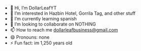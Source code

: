 - 👋 Hi, I’m DollarLeafYT
- 👀 I’m interested in Hazbin Hotel, Gorrila Tag, and other stuff
- 🌱 I’m currently learning spanish
- 💞️ I’m looking to collaborate on NOTHING
- 📫 How to reach me dollarleafbusiness@gmail.com
- 😄 Pronouns: none
- ⚡ Fun fact: im 1,250 years old

<!---
DollarLeafYT/DollarLeafYT is a ✨ special ✨ repository because its `README.md` (this file) appears on your GitHub profile.
You can click the Preview link to take a look at your changes.
--->
